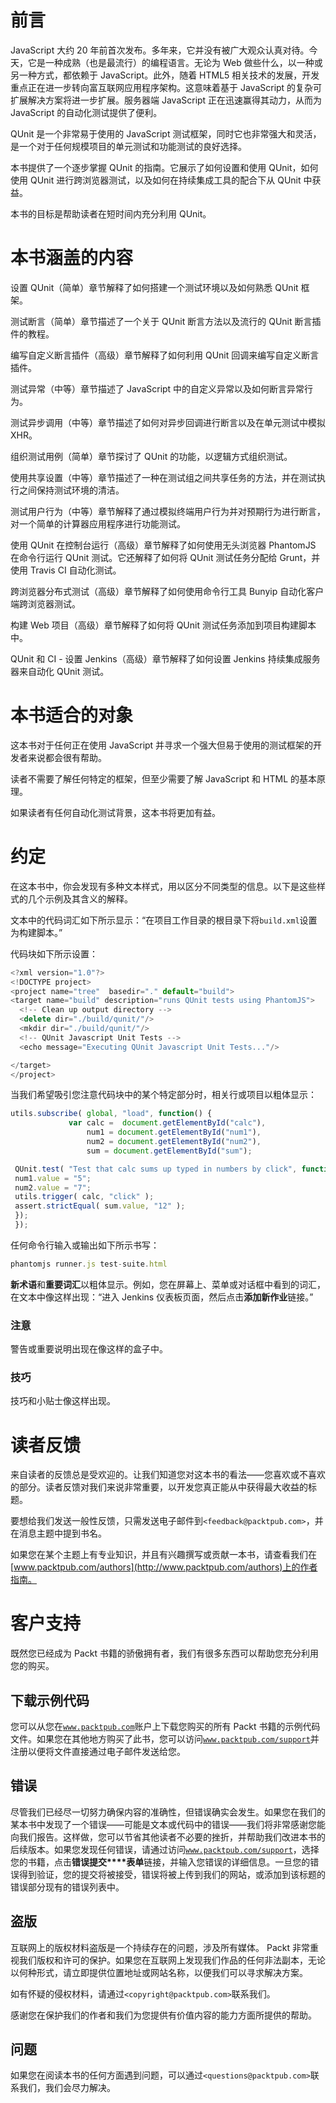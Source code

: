# 前言

JavaScript 大约 20 年前首次发布。多年来，它并没有被广大观众认真对待。今天，它是一种成熟（也是最流行）的编程语言。无论为 Web 做些什么，以一种或另一种方式，都依赖于 JavaScript。此外，随着 HTML5 相关技术的发展，开发重点正在进一步转向富互联网应用程序架构。这意味着基于 JavaScript 的复杂可扩展解决方案将进一步扩展。服务器端 JavaScript 正在迅速赢得其动力，从而为 JavaScript 的自动化测试提供了便利。

QUnit 是一个非常易于使用的 JavaScript 测试框架，同时它也非常强大和灵活，是一个对于任何规模项目的单元测试和功能测试的良好选择。

本书提供了一个逐步掌握 QUnit 的指南。它展示了如何设置和使用 QUnit，如何使用 QUnit 进行跨浏览器测试，以及如何在持续集成工具的配合下从 QUnit 中获益。

本书的目标是帮助读者在短时间内充分利用 QUnit。

# 本书涵盖的内容

设置 QUnit（简单）章节解释了如何搭建一个测试环境以及如何熟悉 QUnit 框架。

测试断言（简单）章节描述了一个关于 QUnit 断言方法以及流行的 QUnit 断言插件的教程。

编写自定义断言插件（高级）章节解释了如何利用 QUnit 回调来编写自定义断言插件。

测试异常（中等）章节描述了 JavaScript 中的自定义异常以及如何断言异常行为。

测试异步调用（中等）章节描述了如何对异步回调进行断言以及在单元测试中模拟 XHR。

组织测试用例（简单）章节探讨了 QUnit 的功能，以逻辑方式组织测试。

使用共享设置（中等）章节描述了一种在测试组之间共享任务的方法，并在测试执行之间保持测试环境的清洁。

测试用户行为（中等）章节解释了通过模拟终端用户行为并对预期行为进行断言，对一个简单的计算器应用程序进行功能测试。

使用 QUnit 在控制台运行（高级）章节解释了如何使用无头浏览器 PhantomJS 在命令行运行 QUnit 测试。它还解释了如何将 QUnit 测试任务分配给 Grunt，并使用 Travis CI 自动化测试。

跨浏览器分布式测试（高级）章节解释了如何使用命令行工具 Bunyip 自动化客户端跨浏览器测试。

构建 Web 项目（高级）章节解释了如何将 QUnit 测试任务添加到项目构建脚本中。

QUnit 和 CI - 设置 Jenkins（高级）章节解释了如何设置 Jenkins 持续集成服务器来自动化 QUnit 测试。

# 本书适合的对象

这本书对于任何正在使用 JavaScript 并寻求一个强大但易于使用的测试框架的开发者来说都会很有帮助。

读者不需要了解任何特定的框架，但至少需要了解 JavaScript 和 HTML 的基本原理。

如果读者有任何自动化测试背景，这本书将更加有益。

# 约定

在这本书中，你会发现有多种文本样式，用以区分不同类型的信息。以下是这些样式的几个示例及其含义的解释。

文本中的代码词汇如下所示显示：“在项目工作目录的根目录下将`build.xml`设置为构建脚本。”

代码块如下所示设置：

```js
<?xml version="1.0"?>
<!DOCTYPE project>
<project name="tree"  basedir="." default="build">
<target name="build" description="runs QUnit tests using PhantomJS">
  <!-- Clean up output directory -->
  <delete dir="./build/qunit/"/>  
  <mkdir dir="./build/qunit/"/>  
  <!-- QUnit Javascript Unit Tests -->
  <echo message="Executing QUnit Javascript Unit Tests..."/>

</target>
</project>
```

当我们希望吸引您注意代码块中的某个特定部分时，相关行或项目以粗体显示：

```js
utils.subscribe( global, "load", function() {
             var calc =  document.getElementById("calc"),
                 num1 = document.getElementById("num1"),
                 num2 = document.getElementById("num2"),
                 sum = document.getElementById("sum");

 QUnit.test( "Test that calc sums up typed in numbers by click", function( assert ){
 num1.value = "5";
 num2.value = "7";
 utils.trigger( calc, "click" );
 assert.strictEqual( sum.value, "12" );
 });
 });

```

任何命令行输入或输出如下所示书写：

```js
phantomjs runner.js test-suite.html

```

**新术语**和**重要词汇**以粗体显示。例如，您在屏幕上、菜单或对话框中看到的词汇，在文本中像这样出现：“进入 Jenkins 仪表板页面，然后点击**添加新作业**链接。”

### 注意

警告或重要说明出现在像这样的盒子中。

### 技巧

技巧和小贴士像这样出现。

# 读者反馈

来自读者的反馈总是受欢迎的。让我们知道您对这本书的看法——您喜欢或不喜欢的部分。读者反馈对我们来说非常重要，以开发您真正能从中获得最大收益的标题。

要想给我们发送一般性反馈，只需发送电子邮件到`<feedback@packtpub.com>`，并在消息主题中提到书名。

如果您在某个主题上有专业知识，并且有兴趣撰写或贡献一本书，请查看我们在[www.packtpub.com/authors](http://www.packtpub.com/authors)上的作者指南。

# 客户支持

既然您已经成为 Packt 书籍的骄傲拥有者，我们有很多东西可以帮助您充分利用您的购买。

## 下载示例代码

您可以从您在[`www.packtpub.com`](http://www.packtpub.com)账户上下载您购买的所有 Packt 书籍的示例代码文件。如果您在其他地方购买了此书，您可以访问[`www.packtpub.com/support`](http://www.packtpub.com/support)并注册以便将文件直接通过电子邮件发送给您。

## 错误

尽管我们已经尽一切努力确保内容的准确性，但错误确实会发生。如果您在我们的某本书中发现了一个错误——可能是文本或代码中的错误——我们将非常感谢您能向我们报告。这样做，您可以节省其他读者不必要的挫折，并帮助我们改进本书的后续版本。如果您发现任何错误，请通过访问[`www.packtpub.com/support`](http://www.packtpub.com/support)，选择您的书籍，点击**错误提交****表单**链接，并输入您错误的详细信息。一旦您的错误得到验证，您的提交将被接受，错误将被上传到我们的网站，或添加到该标题的错误部分现有的错误列表中。

## 盗版

互联网上的版权材料盗版是一个持续存在的问题，涉及所有媒体。 Packt 非常重视我们版权和许可的保护。如果您在互联网上发现我们作品的任何非法副本，无论以何种形式，请立即提供位置地址或网站名称，以便我们可以寻求解决方案。

如有怀疑的侵权材料，请通过`<copyright@packtpub.com>`联系我们。

感谢您在保护我们的作者和我们为您提供有价值内容的能力方面所提供的帮助。

## 问题

如果您在阅读本书的任何方面遇到问题，可以通过`<questions@packtpub.com>`联系我们，我们会尽力解决。
